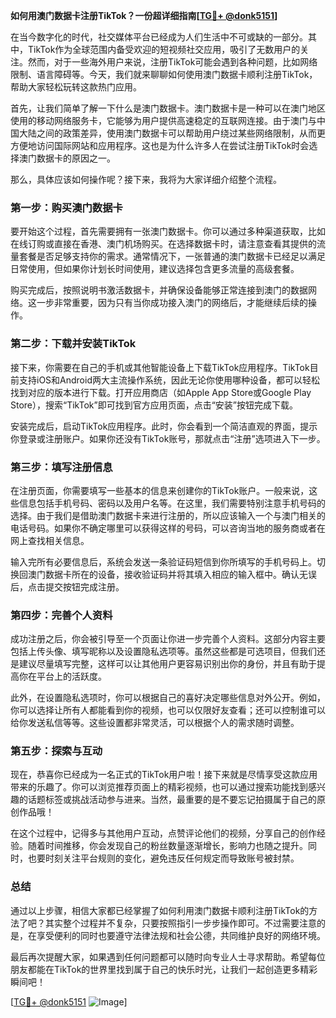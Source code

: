 **如何用澳门数据卡注册TikTok？一份超详细指南[[TG💪+ @donk5151](https://t.me/s/donk5151)]**

在当今数字化的时代，社交媒体平台已经成为人们生活中不可或缺的一部分。其中，TikTok作为全球范围内备受欢迎的短视频社交应用，吸引了无数用户的关注。然而，对于一些海外用户来说，注册TikTok可能会遇到各种问题，比如网络限制、语言障碍等。今天，我们就来聊聊如何使用澳门数据卡顺利注册TikTok，帮助大家轻松玩转这款热门应用。

首先，让我们简单了解一下什么是澳门数据卡。澳门数据卡是一种可以在澳门地区使用的移动网络服务卡，它能够为用户提供高速稳定的互联网连接。由于澳门与中国大陆之间的政策差异，使用澳门数据卡可以帮助用户绕过某些网络限制，从而更方便地访问国际网站和应用程序。这也是为什么许多人在尝试注册TikTok时会选择澳门数据卡的原因之一。

那么，具体应该如何操作呢？接下来，我将为大家详细介绍整个流程。

### 第一步：购买澳门数据卡

要开始这个过程，首先需要拥有一张澳门数据卡。你可以通过多种渠道获取，比如在线订购或直接在香港、澳门机场购买。在选择数据卡时，请注意查看其提供的流量套餐是否足够支持你的需求。通常情况下，一张普通的澳门数据卡已经足以满足日常使用，但如果你计划长时间使用，建议选择包含更多流量的高级套餐。

购买完成后，按照说明书激活数据卡，并确保设备能够正常连接到澳门的数据网络。这一步非常重要，因为只有当你成功接入澳门的网络后，才能继续后续的操作。

### 第二步：下载并安装TikTok

接下来，你需要在自己的手机或其他智能设备上下载TikTok应用程序。TikTok目前支持iOS和Android两大主流操作系统，因此无论你使用哪种设备，都可以轻松找到对应的版本进行下载。打开应用商店（如Apple App Store或Google Play Store），搜索“TikTok”即可找到官方应用页面，点击“安装”按钮完成下载。

安装完成后，启动TikTok应用程序。此时，你会看到一个简洁直观的界面，提示你登录或注册账户。如果你还没有TikTok账号，那就点击“注册”选项进入下一步。

### 第三步：填写注册信息

在注册页面，你需要填写一些基本的信息来创建你的TikTok账户。一般来说，这些信息包括手机号码、密码以及用户名等。在这里，我们需要特别注意手机号码的选择。由于我们是借助澳门数据卡来进行注册的，所以应该输入一个与澳门相关的电话号码。如果你不确定哪里可以获得这样的号码，可以咨询当地的服务商或者在网上查找相关信息。

输入完所有必要信息后，系统会发送一条验证码短信到你所填写的手机号码上。切换回澳门数据卡所在的设备，接收验证码并将其填入相应的输入框中。确认无误后，点击提交按钮完成注册。

### 第四步：完善个人资料

成功注册之后，你会被引导至一个页面让你进一步完善个人资料。这部分内容主要包括上传头像、填写昵称以及设置隐私选项等。虽然这些都是可选项目，但我们还是建议尽量填写完整，这样可以让其他用户更容易识别出你的身份，并且有助于提高你在平台上的活跃度。

此外，在设置隐私选项时，你可以根据自己的喜好决定哪些信息对外公开。例如，你可以选择让所有人都能看到你的视频，也可以仅限好友查看；还可以控制谁可以给你发送私信等等。这些设置都非常灵活，可以根据个人的需求随时调整。

### 第五步：探索与互动

现在，恭喜你已经成为一名正式的TikTok用户啦！接下来就是尽情享受这款应用带来的乐趣了。你可以浏览推荐页面上的精彩视频，也可以通过搜索功能找到感兴趣的话题标签或挑战活动参与进来。当然，最重要的是不要忘记拍摄属于自己的原创作品哦！

在这个过程中，记得多与其他用户互动，点赞评论他们的视频，分享自己的创作经验。随着时间推移，你会发现自己的粉丝数量逐渐增长，影响力也随之提升。同时，也要时刻关注平台规则的变化，避免违反任何规定而导致账号被封禁。

### 总结

通过以上步骤，相信大家都已经掌握了如何利用澳门数据卡顺利注册TikTok的方法了吧？其实整个过程并不复杂，只要按照指引一步步操作即可。不过需要注意的是，在享受便利的同时也要遵守法律法规和社会公德，共同维护良好的网络环境。

最后再次提醒大家，如果遇到任何问题都可以随时向专业人士寻求帮助。希望每位朋友都能在TikTok的世界里找到属于自己的快乐时光，让我们一起创造更多精彩瞬间吧！

[[TG💪+ @donk5151](https://t.me/s/donk5151) ![Image](https://i.postimg.cc/rwNCRYN7/Snipaste-2025-04-30-17-27-05.png)]